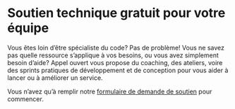 # Soutien technique gratuit pour votre équipe

Vous êtes loin d’être spécialiste du code? Pas de problème! Vous ne savez pas quelle ressource s’applique à vos besoins, ou vous avez simplement besoin d’aide? Appel ouvert vous propose du coaching, des ateliers, voire des sprints pratiques de développement et de conception pour vous aider à lancer ou à améliorer un service. 

Vous n’avez qu’à remplir notre [formulaire de demande de soutien](https://forms.gle/APQHqw9cU8ZbXWa68) pour commencer. 
